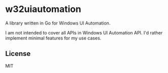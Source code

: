 w32uiautomation
===============

A library written in Go for Windows UI Automation.

I am not intended to cover all APIs in Windows UI Automation API.
I'd rather implement minimal features for my use cases.

## License

MIT
